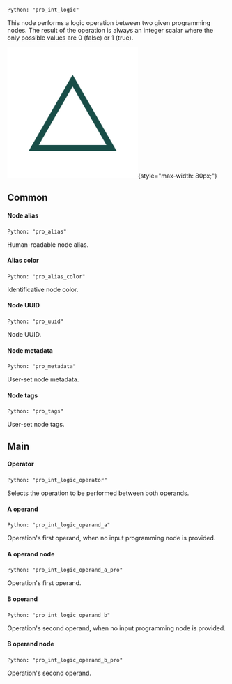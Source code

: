 `Python: "pro_int_logic"`

This node performs a logic operation between two given programming nodes. The result of the operation is always an integer scalar where the only possible values are 0 (false) or 1 (true).

![Icon](pro_int_logic_swatch.png "Icon"){style="max-width: 80px;"}

## Common

#### Node alias
`Python: "pro_alias"`

Human-readable node alias.

#### Alias color
`Python: "pro_alias_color"`

Identificative node color.

#### Node UUID
`Python: "pro_uuid"`

Node UUID.

#### Node metadata
`Python: "pro_metadata"`

User-set node metadata.

#### Node tags
`Python: "pro_tags"`

User-set node tags.

## Main

#### Operator
`Python: "pro_int_logic_operator"`

Selects the operation to be performed between both operands.

#### A operand
`Python: "pro_int_logic_operand_a"`

Operation's first operand, when no input programming node is provided.

#### A operand node
`Python: "pro_int_logic_operand_a_pro"`

Operation's first operand.

#### B operand
`Python: "pro_int_logic_operand_b"`

Operation's second operand, when no input programming node is provided.

#### B operand node
`Python: "pro_int_logic_operand_b_pro"`

Operation's second operand.

